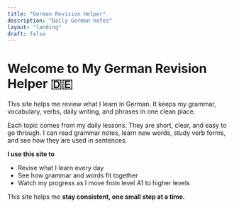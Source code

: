 ```yaml
---
title: "German Revision Helper"
description: "Daily German notes"
layout: "landing"
draft: false
---
```


# Welcome to My German Revision Helper 🇩🇪

This site helps me review what I learn in German. It keeps my grammar, vocabulary, verbs, daily writing, and phrases in one clean place.

Each topic comes from my daily lessons. They are short, clear, and easy to go through. I can read grammar notes, learn new words, study verb forms, and see how they are used in sentences.

**I use this site to**

* Revise what I learn every day
* See how grammar and words fit together
* Watch my progress as I move from level A1 to higher levels

This site helps me **stay consistent, one small step at a time.**
